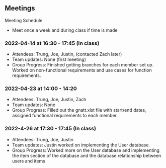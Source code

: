   
## Meetings
Meeting Schedule
- Meet once a week and during class if time is made 

### 2022-04-14 at 16:30 - 17:45 (In class)
- Attendees: Trung, Joe, Justin, (contacted Zach later)
- Team updates: None (first meeting)
- Group Progress: Finished getting branches for each member set up. Worked
on non-functional requirements and use cases for function requirements. 

### 2022-04-23 at 14:00 - 14:20 
- Attendees: Trung, Joe, Justin, Zach
- Team updates: None 
- Group Progress: Filled out the gnatt.xlst file with start/end dates, assigned functional 
requirements to each member. 

### 2022-4-26 at 17:30 - 17:45 (In class)
- Attendees: Trung, Joe, Justin
- Team updates: Justin worked on implementing the User database. 
- Group Progress: Worked more on the User database and implementing the item section of the database and 
the database relationship between users and items
